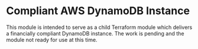 # Compliant AWS DynamoDB Instance

This module is intended to serve as a child Terraform module which delivers a financially compliant DynamoDB instance.
The work is pending and the module not ready for use at this time.

<!-- BEGIN_TF_DOCS -->
<!-- END_TF_DOCS -->

